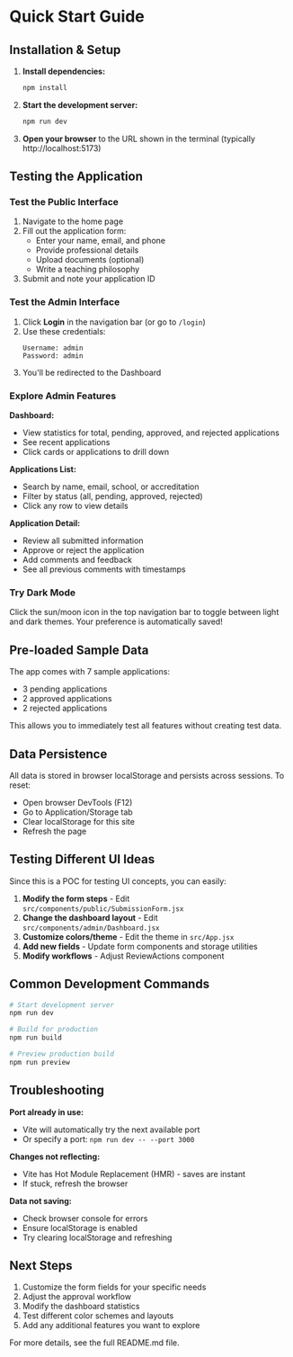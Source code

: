 # Quick Start Guide

## Installation & Setup

1. **Install dependencies:**
   ```bash
   npm install
   ```

2. **Start the development server:**
   ```bash
   npm run dev
   ```

3. **Open your browser** to the URL shown in the terminal (typically http://localhost:5173)

## Testing the Application

### Test the Public Interface

1. Navigate to the home page
2. Fill out the application form:
   - Enter your name, email, and phone
   - Provide professional details
   - Upload documents (optional)
   - Write a teaching philosophy
3. Submit and note your application ID

### Test the Admin Interface

1. Click **Login** in the navigation bar (or go to `/login`)
2. Use these credentials:
   ```
   Username: admin
   Password: admin
   ```
3. You'll be redirected to the Dashboard

### Explore Admin Features

**Dashboard:**
- View statistics for total, pending, approved, and rejected applications
- See recent applications
- Click cards or applications to drill down

**Applications List:**
- Search by name, email, school, or accreditation
- Filter by status (all, pending, approved, rejected)
- Click any row to view details

**Application Detail:**
- Review all submitted information
- Approve or reject the application
- Add comments and feedback
- See all previous comments with timestamps

### Try Dark Mode

Click the sun/moon icon in the top navigation bar to toggle between light and dark themes. Your preference is automatically saved!

## Pre-loaded Sample Data

The app comes with 7 sample applications:
- 3 pending applications
- 2 approved applications
- 2 rejected applications

This allows you to immediately test all features without creating test data.

## Data Persistence

All data is stored in browser localStorage and persists across sessions. To reset:
- Open browser DevTools (F12)
- Go to Application/Storage tab
- Clear localStorage for this site
- Refresh the page

## Testing Different UI Ideas

Since this is a POC for testing UI concepts, you can easily:

1. **Modify the form steps** - Edit `src/components/public/SubmissionForm.jsx`
2. **Change the dashboard layout** - Edit `src/components/admin/Dashboard.jsx`
3. **Customize colors/theme** - Edit the theme in `src/App.jsx`
4. **Add new fields** - Update form components and storage utilities
5. **Modify workflows** - Adjust ReviewActions component

## Common Development Commands

```bash
# Start development server
npm run dev

# Build for production
npm run build

# Preview production build
npm run preview
```

## Troubleshooting

**Port already in use:**
- Vite will automatically try the next available port
- Or specify a port: `npm run dev -- --port 3000`

**Changes not reflecting:**
- Vite has Hot Module Replacement (HMR) - saves are instant
- If stuck, refresh the browser

**Data not saving:**
- Check browser console for errors
- Ensure localStorage is enabled
- Try clearing localStorage and refreshing

## Next Steps

1. Customize the form fields for your specific needs
2. Adjust the approval workflow
3. Modify the dashboard statistics
4. Test different color schemes and layouts
5. Add any additional features you want to explore

For more details, see the full README.md file.
